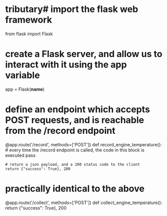 # tributary# import the flask web framework
from flask import Flask

# create a Flask server, and allow us to interact with it using the app variable
app = Flask(__name__)


# define an endpoint which accepts POST requests, and is reachable from the /record endpoint
@app.route('/record', methods=['POST'])
def record_engine_temperature():
    # every time the /record endpoint is called, the code in this block is executed
    pass
    
    # return a json payload, and a 200 status code to the client
    return {"success": True}, 200


# practically identical to the above
@app.route('/collect', methods=['POST'])
def collect_engine_temperature():
    return {"success": True}, 200

    
